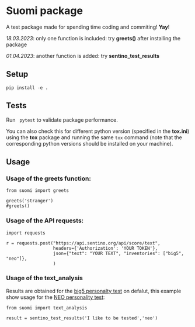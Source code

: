 # Suomi package
A test package made for spending time coding and commiting! **Yay**!

*18.03.2023*: only one function is included: try **greets()** after installing the package

*01.04.2023*: another function is added: try **sentino_test_results**

## Setup
```pip install -e .```

## Tests
Run ``` pytest``` to validate package performance.

You can also check this for different python version (specified in the **tox.ini**)
using the  **tox** package and running the same ```tox``` command (note that the
corresponding python versions should be installed on your machine).

## Usage

### Usage of the greets function:
```
from suomi import greets

greets('stranger')
#greets()

```

### Usage of the API requests:
```
import requests

r = requests.post("https://api.sentino.org/api/score/text",
                  headers={'Authorization': 'YOUR TOKEN'},
                  json={"text": "YOUR TEXT", "inventories": ["big5", "neo"]},
                  )
```

### Usage of the text_analysis
Results are obtained for the [big5 personalty test](https://en.wikipedia.org/wiki/Big_Five_personality_traits) on defalut,
this example show usage for the [NEO personality test](https://en.wikipedia.org/wiki/Revised_NEO_Personality_Inventory):
```
from suomi import text_analysis

result = sentino_test_results('I like to be tested','neo')
```
